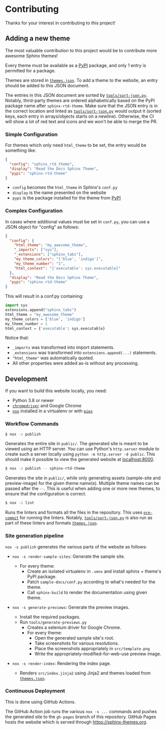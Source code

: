 # Contributing

Thanks for your interest in contributing to this project!

## Adding a new theme

The most valuable contribution to this project would be to contribute more awesome Sphinx themes!

Every theme must be available as a [PyPI] package, and only 1 entry is permitted for a package.

Themes are stored in [`themes.json`]. To add a theme to the website, an entry should be added to this JSON document.

The entries in this JSON document are sorted by [`tools/sort-json.py`]. Notably, third-party themes are ordered alphabetically based on the PyPI package name after `sphinx-rtd-theme`. Make sure that the JSON entry is in the correct location and linted as [`tools/sort-json.py`] would output it (sorted keys, each entry in arrays/objects starts on a newline). Otherwise, the CI will show a lot of red text and icons and we won't be able to merge the PR.

### Simple Configuration

For themes which only need `html_theme` to be set, the entry would be something like:

```json
{
  "config": "sphinx_rtd_theme",
  "display": "Read the Docs Sphinx Theme",
  "pypi": "sphinx-rtd-theme"
}
```

- `config` becomes the `html_theme` in Sphinx's `conf.py`
- `display` is the name presented on the website
- `pypi` is the package installed for the theme from [PyPI]

### Complex Configuration

In cases where additional values must be set in `conf.py`, you can use a JSON object for "config" as follows:

```json
{
  "config": {
    "html_theme": "my_awesome_theme",
    "_imports": ["sys"],
    "_extensions": ["sphinx_tabs"],
    "my_theme_colors": "['blue', 'indigo']",
    "my_theme_number": "1",
    "html_context": "{'executable': sys.executable}"
  },
  "display": "Read the Docs Sphinx Theme",
  "pypi": "sphinx-rtd-theme"
}
```

This will result in a conf.py containing:

```py
import sys
extensions.append("sphinx_tabs")
html_theme = "my_awesome_theme"
my_theme_colors = ['blue', 'indigo']
my_theme_number = 1
html_context = {'executable': sys.executable}
```

Notice that:

- `_imports` was transformed into import statements.
- `_extensions` was transformed into `extensions.append(...)` statements.
- `"html_theme"` was automatically quoted.
- All other properties were added as-is without any processing.


## Development

If you want to build this website locally, you need:

- Python 3.8 or newer
- [`chromedriver`] and Google Chrome
- [`nox`] installed in a virtualenv or with [`pipx`]

### Workflow Commands

```sh
$ nox -s publish
```

Generates the entire site in `public/`. The generated site is meant to be viewed using an HTTP server. You can use Python's `http.server` module to create such a server locally using `python -m http.server -d public`. This should make it possible to view the generated website at <localhost:8000>.


```sh
$ nox -s publish -- sphinx-rtd-theme
```

Generates the site in `public/`, while only generating assets (sample-site and preview-image) for the given theme name(s). Multiple theme names can be passed after the `--`. This is useful when adding one or more new themes, to ensure that the configuration is correct.

```sh
$ nox -s lint
```

Runs the linters and formats all the files in the repository. This uses [`pre-commit`] for running the linters. Notably, [`tools/sort-json.py`] is also run as part of these linters and formats [`themes.json`].

### Site generation pipeline

`nox -s publish` generates the various parts of the website as follows:

- `nox -s render-sample-sites`: Generate the sample site.
  - For every theme:
    - Create an isolated virtualenv in `.venv` and install sphinx + theme's PyPI package.
    - Patch `sample-docs/conf.py` according to what's needed for the theme.
    - Call `sphinx-build` to render the documentation using given theme.

- `nox -s generate-previews`: Generate the preview images.
  - Install the required packages.
  - Run `tools/generate-previews.py`
    - Creates a selenium driver for Google Chrome.
    - For every theme:
      - Open the generated sample site's root.
      - Take screenshots for various resolutions.
      - Place the screenshots appropriately in `src/template.png`
      - Write the appropriately-modified-for-web-use preview image.

- `nox -s render-index`: Rendering the index page.
  - Renders `src/index.jinja2` using Jinja2 and themes loaded from [`themes.json`].

### Continuous Deployment

This is done using GitHub Actions.

The GitHub Action job runs the various `nox -s ...` commands and pushes the generated site to the `gh-pages` branch of this repository. GitHub Pages hosts the website which is served through https://sphinx-themes.org.

[PyPI]: https://pypi.org/
[`nox`]: https://pypi.org/project/nox/
[`pipx`]: https://pypi.org/project/pipx/
[`pre-commit`]: https://pypi.org/project/pre-commit/
[`chromedriver`]: https://chromedriver.chromium.org/
[`themes.json`]: https://github.com/pradyunsg/sphinx-themes/blob/master/themes.json
[`tools/sort-json.py`]: https://github.com/pradyunsg/sphinx-themes/blob/master/tools/sort-json.py
